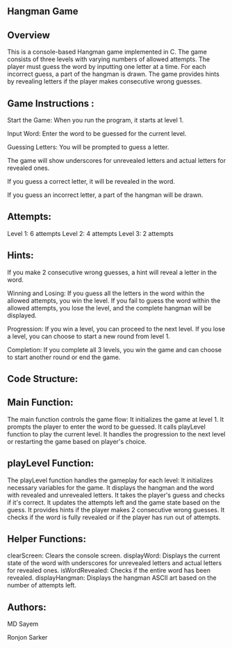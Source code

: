 Hangman Game
------------


Overview
--------
This is a console-based Hangman game implemented in C. 
The game consists of three levels with varying numbers of allowed attempts. 
The player must guess the word by inputting one letter at a time. For each incorrect guess, a part of the hangman is drawn.
The game provides hints by revealing letters if the player makes consecutive wrong guesses.


Game Instructions :
-----------------
Start the Game: When you run the program, it starts at level 1.

Input Word: Enter the word to be guessed for the current level.

Guessing Letters: You will be prompted to guess a letter.

The game will show underscores for unrevealed letters and actual letters for revealed ones.

If you guess a correct letter, it will be revealed in the word.

If you guess an incorrect letter, a part of the hangman will be drawn.


Attempts:
--------
Level 1: 6 attempts
Level 2: 4 attempts
Level 3: 2 attempts


Hints:
-----
If you make 2 consecutive wrong guesses, a hint will reveal a letter in the word.

Winning and Losing:
If you guess all the letters in the word within the allowed attempts, you win the level.
If you fail to guess the word within the allowed attempts, you lose the level, and the complete hangman will be displayed.

Progression:
If you win a level, you can proceed to the next level.
If you lose a level, you can choose to start a new round from level 1.

Completion:
If you complete all 3 levels, you win the game and can choose to start another round or end the game.



Code Structure:
----------------
Main Function:
--------------
The main function controls the game flow:
It initializes the game at level 1.
It prompts the player to enter the word to be guessed.
It calls playLevel function to play the current level.
It handles the progression to the next level or restarting the game based on player's choice.



playLevel Function:
------------------
The playLevel function handles the gameplay for each level:
It initializes necessary variables for the game.
It displays the hangman and the word with revealed and unrevealed letters.
It takes the player's guess and checks if it's correct.
It updates the attempts left and the game state based on the guess.
It provides hints if the player makes 2 consecutive wrong guesses.
It checks if the word is fully revealed or if the player has run out of attempts.


Helper Functions:
-----------------
clearScreen: Clears the console screen.
displayWord: Displays the current state of the word with underscores for unrevealed letters and actual letters for revealed ones.
isWordRevealed: Checks if the entire word has been revealed.
displayHangman: Displays the hangman ASCII art based on the number of attempts left.


Authors:
-------
MD Sayem

Ronjon Sarker
